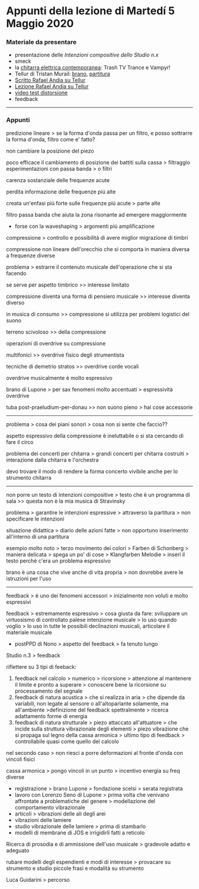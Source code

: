 # Appunti della lezione di Martedí 5 Maggio 2020

### Materiale da presentare

- presentazione delle _Intenzioni compositive dello Studio n.x_
- smeck
- la [chitarra elettrica contemporanea](https://github.com/SMERM/BN-Tedesco/tree/master/COME-02/Lezioni_in_Compresenza/20200505/Chitarra_Elettrica_Contemporanea): Trash TV Trance e Vampyr!
- Tellur di Tristan Murail: [brano](https://github.com/SMERM/BN-Tedesco/blob/master/COME-02/Lezioni_in_Compresenza/20200505/1977_Tristan_Murail_Tellur_Rafael_Andia.flac), [partitura](https://github.com/SMERM/BN-Tedesco/blob/master/COME-02/Lezioni_in_Compresenza/20200505/1977_Tristan_Murail_Tellur.pdf)
- [Scritto Rafael Andia su Tellur](http://www.rafaelandia.com/en/tellur.html)
- [Lezione Rafael Andia su Tellur](https://www.youtube.com/watch?v=eVJjQ48sO9o)
- [video test distorsione](https://youtu.be/K3yqyxcJStg)
- feedback
___
### Appunti

predizione lineare > se la forma d'onda passa per un filtro, e posso sottrarre la forma d'onda, filtro come e' fatto?

non cambiare la posizione del piezo

poco efficace il cambiamento di posizione dei battiti sulla cassa > filtraggio esperimentazioni con passa banda > o filtri

carenza sostanziale delle frequenze acute

perdita informazione delle frequenze piú alte

creata un'enfasi piú forte sulle frequenze piú acute > parte alte

filtro passa banda che aiuta la zona risonante ad emergere maggiormente

- forse con la waveshaping > argomenti piú amplificazione

compressione > controllo e possibilità di avere miglior migrazione di timbri

compressione non lineare dell'orecchio che si comporta in maniera diversa a frequenze diverse

problema > estrarre il contenuto musicale dell'operazione che si sta facendo

se serve per aspetto timbrico >> interesse limitato

compressione diventa una forma di pensiero musicale >> interesse diventa diverso

in musica di consumo >> compressione si utilizza per problemi logistici del suono

terreno scivoloso >> della compressione

operazioni di overdrive su compressione

multifonici >> overdrive fisico degli strumentista

tecniche di demetrio stratos >> overdrive corde vocali

overdrive musicalmente è molto espressivo

brano di Lupone > per sax fenomeni molto accentuati > espressività overdrive

tuba post-praeludium-per-donau >> non suono pieno > hai cose accessorie

_______
problema > cosa dei piani sonori > cosa non si sente che faccio??

aspetto espressivo della compressione è ineluttabile o si sta cercando di fare il circo

problema dei concerti per chitarra > grandi concerti per chitarra costruiti > interazione dalla chitarra e l'orchestra

devo trovare il modo di rendere la forma concerto vivibile anche per lo strumento chitarra

__________
non porre un testo di intenzioni compositive > testo che è un programma di sala >> questa non è la mia musica di Stravinsky

problema > garantire le intenzioni espressive > attraverso la partitura > non specificare le intenzioni

situazione didattica > diario delle azioni fatte > non opportuno inserimento all'interno di una partitura

esempio molto noto > terzo movimento dei colori > Farben di Schonberg > maniera delicata > spega un po' di cose > Klangfarben Melodie > inserí il testo perchè c'era un problema espressivo

brano è una cosa che vive anche di vita propria > non dovrebbe avere le istruzioni per l'uso
_________
feedback > è uno dei fenomeni accessori > inizialmente non voluti e molto espressivi

feedback > estremamente espressivo > cosa giusta da fare: sviluppare un virtuosismo di controllato
palese intenzione musicale > lo uso quando voglio > lo uso in tutte le possibili declinazioni musicali, articolare il materiale musicale

- postPPD di Nono > aspetto del feedback > fa tenuto lungo

Studio n.3 > feedback

riflettere su 3 tipi di feeback:
1. feedback nel calcolo > numerico > ricorsione > attenzione al mantenere il limite e pronto a superare > conoscere bene la ricorsione su processamento del segnale
2. feedback di natura acustica > che si realizza in aria > che dipende da variabili, non legate al sensore o all'altoparlante solamente, ma all'ambiente >definizione del feedback spettralmente > ricerca adattamento forme di energia
3. feedback di natura strutturale > piezo attaccato all'attuatore > che incide sulla struttura vibrazionale degli elementi > piezo vibrazione che si propaga sul legno della cassa armonica > ultimo tipo di feedback > controllabile quasi come quello del calcolo

nel secondo caso > non riesci a porre deformazioni al fronte d'onda con vincoli fisici

cassa armonica > pongo vincoli in un punto > incentivo energia su freq diverse

- registrazione > brano Lupone > fondazione scelsi > serata registrata
- lavoro con Lorenzo Seno di Lupone > prima volta che venivano affrontate a problematiche del genere > modellazione del comportamento vibrazionale
- articoli > vibrazioni delle ali degli arei
- vibrazioni delle lamiere
- studio vibrazionale delle lamiere > prima di stambarlo
- modelli di membrane di JOS e irrigidirli fatti a reticolo

Ricerca di prosodia e di ammissione dell'uso musicale > gradevole adatto e adeguato

rubare modelli degli espendienti e modi di interesse > provacare su strumento e studio piccole frasi e modalità su strumento

Luca Guidarini > percorso  

